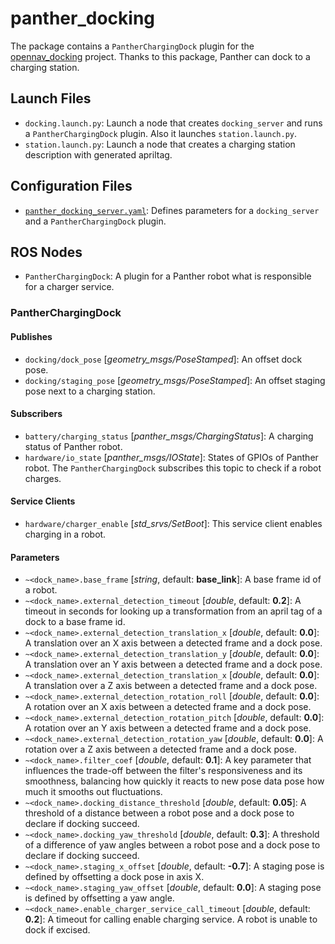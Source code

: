 # panther_docking

The package contains a `PantherChargingDock` plugin for the [opennav_docking](https://github.com/open-navigation/opennav_docking) project. Thanks to this package, Panther can dock to a charging station.

## Launch Files

- `docking.launch.py`: Launch a node that creates `docking_server` and runs a `PantherChargingDock` plugin. Also it launches `station.launch.py`.
- `station.launch.py`: Launch a node that creates a charging station description with generated apriltag.

## Configuration Files

- [`panther_docking_server.yaml`](./config/panther_docking_server.yaml): Defines parameters for a `docking_server` and a `PantherChargingDock` plugin.

## ROS Nodes

- `PantherChargingDock`:  A plugin for a Panther robot what is responsible for a charger service.

### PantherChargingDock

#### Publishes

- `docking/dock_pose` [*geometry_msgs/PoseStamped*]: An offset dock pose.
- `docking/staging_pose` [*geometry_msgs/PoseStamped*]: An offset staging pose next to a charging station.

#### Subscribers

- `battery/charging_status` [*panther_msgs/ChargingStatus*]: A charging status of Panther robot.
- `hardware/io_state` [*panther_msgs/IOState*]: States of GPIOs of Panther robot. The `PantherChargingDock` subscribes this topic to check if a robot charges.

#### Service Clients

- `hardware/charger_enable` [*std_srvs/SetBoot*]: This service client enables charging in a robot.

#### Parameters

- `~<dock_name>.base_frame` [*string*, default: **base_link**]: A base frame id of a robot.
- `~<dock_name>.external_detection_timeout` [*double*, default: **0.2**]: A timeout in seconds for looking up a transformation from an april tag of a dock to a base frame id.
- `~<dock_name>.external_detection_translation_x` [*double*, default: **0.0**]: A translation over an X axis between a detected frame and a dock pose.
- `~<dock_name>.external_detection_translation_y` [*double*, default: **0.0**]: A translation over an Y axis between a detected frame and a dock pose.
- `~<dock_name>.external_detection_translation_x` [*double*, default: **0.0**]: A translation over a Z axis between a detected frame and a dock pose.
- `~<dock_name>.external_detection_rotation_roll` [*double*, default: **0.0**]: A rotation over an X axis between a detected frame and a dock pose.
- `~<dock_name>.external_detection_rotation_pitch` [*double*, default: **0.0**]: A rotation over an Y axis between a detected frame and a dock pose.
- `~<dock_name>.external_detection_rotation_yaw` [*double*, default: **0.0**]: A rotation over a Z axis between a detected frame and a dock pose.
- `~<dock_name>.filter_coef` [*double*, default: **0.1**]: A key parameter that influences the trade-off between the filter's responsiveness and its smoothness, balancing how quickly it reacts to new pose data pose how much it smooths out fluctuations.
- `~<dock_name>.docking_distance_threshold` [*double*, default: **0.05**]: A threshold of a distance between a robot pose and a dock pose to declare if docking succeed.
- `~<dock_name>.docking_yaw_threshold` [*double*, default: **0.3**]: A threshold of a difference of yaw angles between a robot pose and a dock pose to declare if docking succeed.
- `~<dock_name>.staging_x_offset` [*double*, default: **-0.7**]: A staging pose is defined by offsetting a dock pose in axis X.
- `~<dock_name>.staging_yaw_offset` [*double*, default: **0.0**]: A staging pose is defined by offsetting a yaw angle.
- `~<dock_name>.enable_charger_service_call_timeout` [*double*, default: **0.2**]: A timeout for calling enable charging service. A robot is unable to dock if excised.
